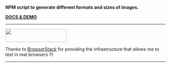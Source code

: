 **NPM script to generate different formats and sizes of images.**

[__DOCS & DEMO__](https://amstramgram75.github.io/Amstramgram-Gallery-Generator/)

___
<a href="https://www.browserstack.com/" target="_blanck">
  <img src="https://live.browserstack.com/images/opensource/browserstack-logo.svg" width="192px" height="42px">
</a>

Thanks to <a href="https://www.browserstack.com/" target="_blanck">BrowserStack</a> for providing the infrastructure that allows me to test in real browsers !!!
___